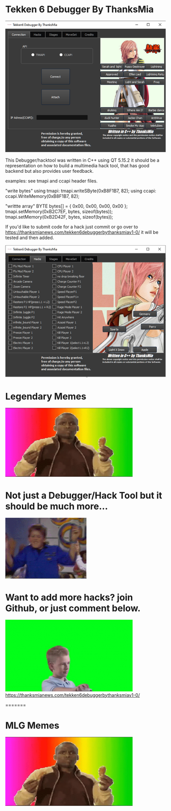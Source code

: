 # Tekken 6 Debugger By ThanksMia
![alt text](https://github.com/thanksmia/Tekken-6-Debugger-By-ThanksMia/blob/master/debuggerthanksmia1.PNG)

This Debugger/hacktool was written in C++ using QT 5.15.2 it should be a representation on
how to build a multimedia hack tool, that has good backend but also provides user feedback.


examples: see tmapi and ccapi header files.

"write bytes"
using tmapi: tmapi.writeSByte(0xB8F1B7, 82);
using ccapi: ccapi.WriteMemory(0xB8F1B7, 82);

"writtte array"
BYTE bytes[] = { 0x00, 0x00, 0x00, 0x00 };
                tmapi.setMemory(0xB2C7EF, bytes, sizeof(bytes));
                tmapi.setMemory(0xB2D42F, bytes, sizeof(bytes));



If you'd like to submit code for a hack  just  commit or go over to
https://thanksmianews.com/tekken6debuggerbythanksmiav1-0/ 
it will be tested and then added.

 ![alt text](https://github.com/thanksmia/Tekken-6-Debugger-By-ThanksMia/blob/master/debuggersite2thanksmia.PNG)
 

 # Legendary Memes
 ![alt text](https://github.com/thanksmia/Tekken-6-Debugger-By-ThanksMia/blob/master/kyceating.gif)
 
 # Not just a Debugger/Hack Tool but it should be  much more…
 
  ![alt text](https://github.com/thanksmia/Tekken-6-Debugger-By-ThanksMia/blob/master/duanedance.gif)
  
  # Want to add more hacks? join Github, or just comment below.
  ![alt text](https://github.com/thanksmia/Tekken-6-Debugger-By-ThanksMia/blob/master/approved.gif)
   https://thanksmianews.com/tekken6debuggerbythanksmiav1-0/
  
=======
 # MLG Memes
 ![alt text](https://github.com/thanksmia/Tekken-6-Debugger-By-ThanksMia/blob/master/kyceating.gif)

